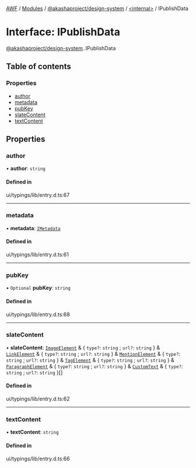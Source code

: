 [AWF](../README.md) / [Modules](../modules.md) / [@akashaproject/design-system](../modules/akashaproject_design_system.md) / [<internal\>](../modules/akashaproject_design_system._internal_.md) / IPublishData

# Interface: IPublishData

[@akashaproject/design-system](../modules/akashaproject_design_system.md).[<internal>](../modules/akashaproject_design_system._internal_.md).IPublishData

## Table of contents

### Properties

- [author](akashaproject_design_system._internal_.IPublishData.md#author)
- [metadata](akashaproject_design_system._internal_.IPublishData.md#metadata)
- [pubKey](akashaproject_design_system._internal_.IPublishData.md#pubkey)
- [slateContent](akashaproject_design_system._internal_.IPublishData.md#slatecontent)
- [textContent](akashaproject_design_system._internal_.IPublishData.md#textcontent)

## Properties

### author

• **author**: `string`

#### Defined in

ui/typings/lib/entry.d.ts:67

___

### metadata

• **metadata**: [`IMetadata`](akashaproject_design_system._internal_.IMetadata.md)

#### Defined in

ui/typings/lib/entry.d.ts:61

___

### pubKey

• `Optional` **pubKey**: `string`

#### Defined in

ui/typings/lib/entry.d.ts:68

___

### slateContent

• **slateContent**: [`ImageElement`](../modules/akashaproject_design_system._internal_.md#imageelement) & { `type?`: `string` ; `url?`: `string`  } & [`LinkElement`](../modules/akashaproject_design_system._internal_.md#linkelement) & { `type?`: `string` ; `url?`: `string`  } & [`MentionElement`](../modules/akashaproject_design_system._internal_.md#mentionelement) & { `type?`: `string` ; `url?`: `string`  } & [`TagElement`](../modules/akashaproject_design_system._internal_.md#tagelement) & { `type?`: `string` ; `url?`: `string`  } & [`ParagraphElement`](../modules/akashaproject_design_system._internal_.md#paragraphelement) & { `type?`: `string` ; `url?`: `string`  } & [`CustomText`](../modules/akashaproject_design_system._internal_.md#customtext) & { `type?`: `string` ; `url?`: `string`  }[]

#### Defined in

ui/typings/lib/entry.d.ts:62

___

### textContent

• **textContent**: `string`

#### Defined in

ui/typings/lib/entry.d.ts:66
